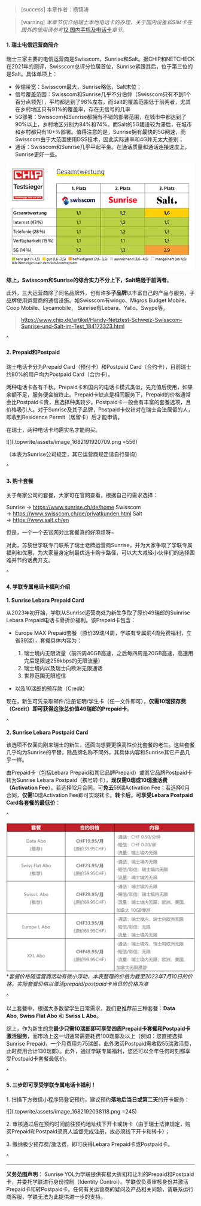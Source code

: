 > [success] 本章作者：杨锦涛

> [warning] *本章节仅介绍瑞士本地电话卡的办理，关于国内设备和SIM卡在国外的使用请参考*[12 国内手机及电话卡](12国内手机及电话卡.md)*章节*。

#### **1. 瑞士电信运营商简介**

瑞士三家主要的电信运营商是Swisscom，Sunrise和Salt。据CHIP和NETCHECK在2021年的测评，Swisscom总评分位居首位，Sunrise紧跟其后，位于第三位的是Salt。具体单项上：

* 传输带宽：Swisscom最大，Sunrise略低，Salt末位；
* 信号覆盖范围：Swisscom和Sunrise几乎不分伯仲（Swisscom只有不到1个百分点领先），平均都达到了98%左右。而Salt的覆盖范围低于前两者，尤其在乡村地区只有91%的覆盖率，存在无信号的几率
* 5G部署：Swisscom和Sunrise都拥有不错的部署范围，在城市中都达到了90%以上，乡村地区分别为84%和74%。而Salt的5G建设较为滞后，在城市和乡村都只有10+%部署。值得注意的是，Sunrise拥有最快的5G网速，而Swisscom由于大范围使用DSS技术，因此实际速率和4G并无太大差别；
* 通话：Swisscom和Sunrise几乎平起平坐。在通话质量和通话连接速度上，Sunrise更好一些。

![](.topwrite/assets/image_1682191526512.png)

**综上，Swisscom和Sunrise的综合实力不分上下，Salt略逊于前两者**。

此外，三大运营商除了同名品牌外，也有许多**子品牌**以丰富自己的产品与服务，子品牌使用运营商的通信设施。如Swisscom有wingo、Migros Budget Mobile、Coop Mobile、Lycamobile， Sunrise有Lebara、Yallo、Swype等。

> <https://www.chip.de/artikel/Handy-Netztest-Schweiz-Swisscom-Sunrise-und-Salt-im-Test_184173323.html>

^

#### **2. Prepaid和Postpaid**

瑞士电话卡分为Prepaid Card（预付卡）和Postpaid Card（合约卡），目前瑞士约80%的用户均为Postpaid Card（合约卡）。

两种电话卡各有千秋。Prepaid卡和国内的电话卡模式类似，先充值后使用，如果余额不足，服务便会被终止。Prepaid卡缺点是相同服务下，Prepaid的价格通常会比Postpaid卡贵，且选择种类较少。Postpaid卡一般会有丰富的套餐选项，且价格吸引人。对于Sunrise及其子品牌，Postpaid卡仅针对在瑞士合法居留的人，即收到Residence Permit（居留卡）后才能申请。

在瑞士，两种电话卡均需实名才能购买。

![](.topwrite/assets/image_1682191920709.png =556)

（本表为Sunrise公司规定，其它运营商规定请自行查询）

^

#### **3. 购卡套餐**

关于每家公司的套餐，大家可在官网查看，根据自己的需求选择：

Sunrise → <https://www.sunrise.ch/de/home>
Swisscom → <https://www.swisscom.ch/de/privatkunden.html>
Salt → <https://www.salt.ch/en>

但是，一个一个去官网对比套餐真的好麻烦呀\~

对此，苏黎世学联专门联系了瑞士老牌运营商Sunrise，并为大家争取了学联专属福利和优惠，为大家量身定制最优选卡购卡路径，可以大大减轻小伙伴们的选择困难并节约话费开支。

^

#### **4. 学联专属电话卡福利介绍**

**1. Sunrise Lebara Prepaid Card**

从2023年初开始，学联从Sunrise运营商处为新生争取了原价49瑞郎的Suinrise Lebara Prepaid电话卡骨折价福利。该Prepaid卡包含：

* Europe MAX Prepaid套餐（原价39瑞/4周，学联有专属前4周免费福利，立省39瑞），套餐具体内容为：

  1. 瑞士境内无限流量（前四周40GB高速，之后每四周是20GB高速，高速用完后是限速256kbps的无限流量）
  2. 瑞士境内以及瑞士向欧洲无限通话
  3. 世界范围无限短信

* 以及10瑞郎的预存款（Credit）

现在，新生可凭录取邮件/注册证明/学生卡（任一文件即可），**仅需10瑞预存费（Credit）即可获得这张总价值49瑞郎的Prepaid卡**。

^

**2. Sunrise Lebara Postpaid Card**

该选项不仅面向刚来瑞士的新生，还面向想要更换高性价比套餐的老生。这些套餐几乎均为Sunrise的平替，除品牌名称不同外，其具体内容和Sunrise其它产品几乎一样。

由Prepaid卡（包括Lebara Prepaid和其它品牌Prepaid）或其它品牌Postpaid卡转为Sunrise Lebara Postpaid（携号转卡），**现仅需0瑞或10瑞激活费（Activation Fee**）。若选择12月合同，可**免去**59瑞Activation Fee；若选择0月合同，**仅需**10瑞Activation Fee即可实现转卡。**转卡后，可享受Lebara Postpaid Card各套餐的最低价**：

^

![](.topwrite/assets/newprice2.png)
\**套餐价格随运营商活动有微小浮动，本表整理的价格为截至2023年7月10日的价格，实际套餐价格以激活prepaid/postpaid卡当日的价格为准*

^

以上套餐中，根据大多数留学生日常需求，我们更推荐前三种套餐：**Data Abo**, **Swiss Flat Abo** 和 **Swiss L Abo**。

综上，作为新生的您**最少只需10瑞郎即可享受四周Prepaid卡套餐和Postpaid卡激活服务**，而市场上这一切通常需要耗费100瑞郎及以上（例如：您直接选择Sunrise Prepaid，一个月费用为75瑞郎，此外激活Postpaid需收取55瑞激活费，此时费用合计130瑞郎）。此外，通过学联专属福利，您还可以全年任何时刻都享受Postpaid卡套餐最低价。

^

#### **5. 三步即可享受学联专属电话卡福利**！

1\. 扫描下方微信小程序码登记预约，建议预约**落地后当日或第二天**的开卡服务：

![](.topwrite/assets/image_1682192038118.png =245)

2\. 审核通过后在预约时间前往预约地址线下开卡或转卡（由于瑞士法律规定，购买Prepaid和Postpaid须真人监督完成注册，故必须线下开卡和转卡）；

3\. 缴纳极少预存费/激活费，即可获得Lebara Prepaid卡或Postpaid卡。

^

***

**义务范围声明**：
Sunrise YOL为学联提供有极大折扣和让利的Prepaid和Postpaid卡，并委托学联进行身份控制（Identity Control）。学联仅负责审核身份并激活Prepaid卡和转Postpaid卡。任何有关运营商的疑问及产品相关问题，请联系运行商客服，学联无法为此提供进一步的支持。
